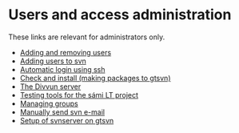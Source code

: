 Users and access administration
===============================

These links are relevant for administrators only.

- [Adding and removing users](addremove.html)
- [Adding users to svn](addsvn-users.html)
- [Automatic login using ssh](auto-pass.html)
- [Check and install (making packages to gtsvn)](checkinstall.html)
- [The Divvun server](divvun-server.html)
- [Testing tools for the sámi LT project](docu-testing.html)
- [Managing groups](groups.html)
- [Manually send svn e-mail](manually-send-svn-email.html)
- [Setup of svnserver on gtsvn](svnserve.html)
